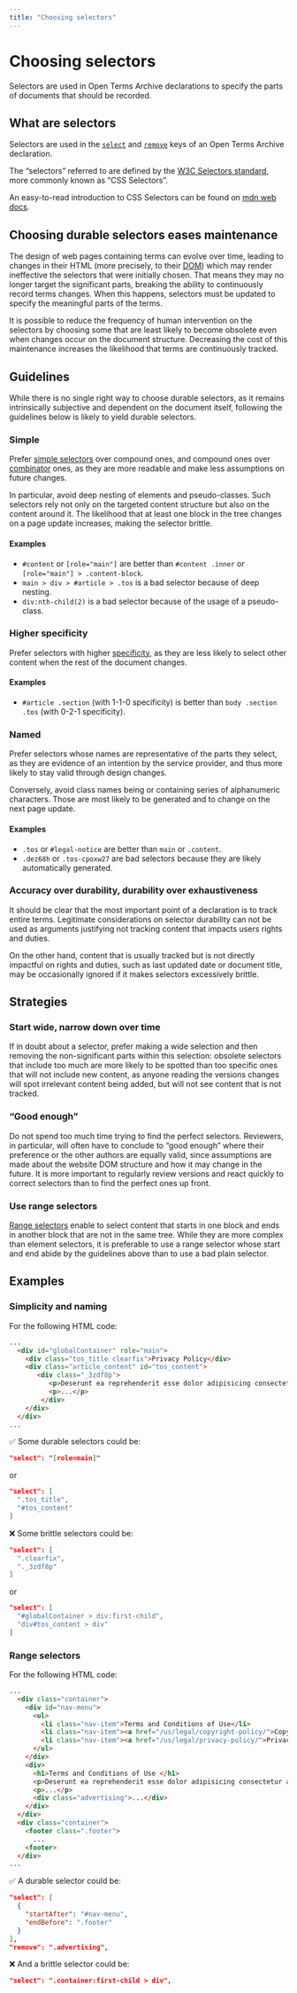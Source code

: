 ```yaml
---
title: "Choosing selectors"
---
```


# Choosing selectors

Selectors are used in Open Terms Archive declarations to specify the parts of documents that should be recorded.

## What are selectors

Selectors are used in the [`select`](../../contributing-terms#select) and [`remove`](../../contributing-terms#remove) keys of an Open Terms Archive declaration.

The “selectors” referred to are defined by the [W3C Selectors standard](https://www.w3.org/TR/selectors/), more commonly known as “CSS Selectors”.

An easy-to-read introduction to CSS Selectors can be found on [mdn web docs](https://developer.mozilla.org/en-US/docs/Learn/CSS/Building_blocks/Selectors).

## Choosing durable selectors eases maintenance

The design of web pages containing terms can evolve over time, leading to changes in their HTML (more precisely, to their [DOM](https://en.wikipedia.org/wiki/Document_Object_Model)) which may render ineffective the selectors that were initially chosen. That means they may no longer target the significant parts, breaking the ability to continuously record terms changes. When this happens, selectors must be updated to specify the meaningful parts of the terms.

It is possible to reduce the frequency of human intervention on the selectors by choosing some that are least likely to become obsolete even when changes occur on the document structure. Decreasing the cost of this maintenance increases the likelihood that terms are continuously tracked.

## Guidelines

While there is no single right way to choose durable selectors, as it remains intrinsically subjective and dependent on the document itself, following the guidelines below is likely to yield durable selectors.

### Simple

Prefer [simple selectors](https://www.w3.org/TR/selectors/#simple) over compound ones, and compound ones over [combinator](https://www.w3.org/TR/selectors/#combinators) ones, as they are more readable and make less assumptions on future changes.

In particular, avoid deep nesting of elements and pseudo-classes. Such selectors rely not only on the targeted content structure but also on the content around it. The likelihood that at least one block in the tree changes on a page update increases, making the selector brittle.

#### Examples

- `#content` or `[role="main"]` are better than `#content .inner` or `[role="main"] > .content-block`.
- `main > div > #article > .tos` is a bad selector because of deep nesting.
- `div:nth-child(2)` is a bad selector because of the usage of a pseudo-class.

### Higher specificity

Prefer selectors with higher [specificity](https://developer.mozilla.org/en-US/docs/Web/CSS/Specificity), as they are less likely to select other content when the rest of the document changes.

#### Examples

- `#article .section` (with 1-1-0 specificity) is better than `body .section .tos` (with 0-2-1 specificity).

### Named

Prefer selectors whose names are representative of the parts they select, as they are evidence of an intention by the service provider, and thus more likely to stay valid through design changes.

Conversely, avoid class names being or containing series of alphanumeric characters. Those are most likely to be generated and to change on the next page update.

#### Examples

- `.tos` or `#legal-notice` are better than `main` or `.content`.
- `.dez68h` or `.tos-cpoxw27` are bad selectors because they are likely automatically generated.

### Accuracy over durability, durability over exhaustiveness

It should be clear that the most important point of a declaration is to track entire terms. Legitimate considerations on selector durability can not be used as arguments justifying not tracking content that impacts users rights and duties.

On the other hand, content that is usually tracked but is not directly impactful on rights and duties, such as last updated date or document title, may be occasionally ignored if it makes selectors excessively brittle.

## Strategies

### Start wide, narrow down over time

If in doubt about a selector, prefer making a wide selection and then removing the non-significant parts within this selection: obsolete selectors that include too much are more likely to be spotted than too specific ones that will not include new content, as anyone reading the versions changes will spot irrelevant content being added, but will not see content that is not tracked.

### “Good enough”

Do not spend too much time trying to find the perfect selectors. Reviewers, in particular, will often have to conclude to “good enough” where their preference or the other authors are equally valid, since assumptions are made about the website DOM structure and how it may change in the future. It is more important to regularly review versions and react quickly to correct selectors than to find the perfect ones up front.

### Use range selectors

[Range selectors](../../contributing-terms#range-selectors) enable to select content that starts in one block and ends in another block that are not in the same tree. While they are more complex than element selectors, it is preferable to use a range selector whose start and end abide by the guidelines above than to use a bad plain selector.

## Examples

### Simplicity and naming

For the following HTML code:

```html
...
  <div id="globalContainer" role="main">
    <div class="tos_title clearfix">Privacy Policy</div>
    <div class="article_content" id="tos_content">
       <div class="_3zdf8p">
          <p>Deserunt ea reprehenderit esse dolor adipisicing consectetur aliquip ex magna consequat.<p>
          <p>...</p>
        </div>
    </div>
  </div>
...
```

✅ Some durable selectors could be:

```json
"select": "[role=main]"
```

or

```json
"select": [
  ".tos_title",
  "#tos_content"
]
```

❌ Some brittle selectors could be:

```json
"select": [
  ".clearfix",
  "._3zdf8p"
]
```

or

```json
"select": [
  "#globalContainer > div:first-child",
  "div#tos_content > div"
]
```

### Range selectors

For the following HTML code:

```html
...
  <div class="container">
    <div id="nav-menu">
      <ul>
        <li class="nav-item">Terms and Conditions of Use</li>
        <li class="nav-item"><a href="/us/legal/copyright-policy/">Copyright Policy</a></li>
        <li class="nav-item"><a href="/us/legal/privacy-policy/">Privacy Policy</a></li>
      </ul>
    </div>
    <div>
      <h1>Terms and Conditions of Use </h1>
      <p>Deserunt ea reprehenderit esse dolor adipisicing consectetur aliquip ex magna consequat.<p>
      <p>...</p>
      <div class="advertising">...</div>
    </div>
  </div>
  <div class="container">
    <footer class=".footer">
      ...
    <footer>
  </div>
...
```

✅ A durable selector could be:

```json
"select": [
  {
    "startAfter": "#nav-menu",
    "endBefore": ".footer"
  }
],
"remove": ".advertising",
```

❌ And a brittle selector could be:

```json
"select": ".container:first-child > div",
```
